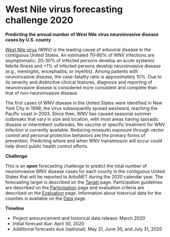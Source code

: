 # West Nile virus forecasting challenge 2020
**Predicting the annual number of West Nile virus neuroinvasive disease cases by U.S. county**

[West Nile virus](https://www.cdc.gov/westnile/index.html) (WNV) is the leading cause of arboviral disease in the contiguous United States. An estimated 70&ndash;80% of WNV infections are asymptomatic; 20&ndash;30% of infected persons develop an acute systemic febrile illness and <1% of infected persons develop neuroinvasive disease (e.g., meningitis, encephalitis, or myelitis). Among patients with neuroinvasive disease, the case-fatality ratio is approximately 10%. Due to its severity and distinctive clinical features, diagnosis and reporting of neuroinvasive disease is considered more consistent and complete than that of non-neuroinvasive disease.

The first cases of WNV disease in the United States were identified in New York City in 1999; the virus subsequently spread westward, reaching the Pacific coast in 2003. Since then, WNV has caused seasonal summer outbreaks that vary in size and location, with most areas having sporadic disease or intermittent outbreaks. No vaccine or specific treatment for WNV infection is currently available. Reducing mosquito exposure through vector control and personal protective behaviors are the primary forms of prevention. Predicting where and when WNV transmission will occur could help direct public health control efforts.

**Challenge**

This is an _**open**_ forecasting challenge to predict the total number of neuroinvasive WNV disease cases for each county in the contiguous United States that will be reported to ArboNET during the 2020 calendar year. The forecasting target is described on the [Target](Target.md) page. Participation guidelines are described on the [Participation](Participation.md) page and evaluation criteria are described on the [Evaluation](Evaluation.md) page. Information about historical data for the counties is available on the [Data](Data.md) page.

**Timeline**

+ Project announcement and historical data release: March 2020
+ Initial forecast due: April 30, 2020
+ Additional forecasts due (optional): May 31, June 30, and July 31, 2020

